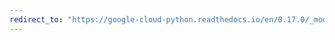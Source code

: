 ```yaml
---
redirect_to: "https://google-cloud-python.readthedocs.io/en/0.17.0/_modules/gcloud/dns/resource_record_set.html"
---
```


